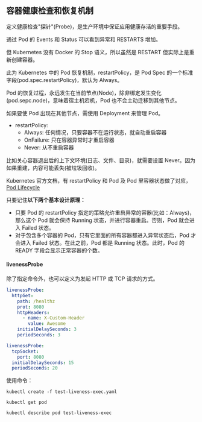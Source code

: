 ## 容器健康检查和恢复机制

定义健康检查"探针"(Probe)，是生产环境中保证应用健康存活的重要手段。

通过 Pod 的 Events 和 Status 可以看到异常和 RESTARTS 增加。

但 Kubernetes 没有 Docker 的 Stop 语义，所以虽然是 RESTART 但实际上是重新创建容器。

此为 Kubernetes 中的 Pod 恢复机制，restartPolicy，是 Pod Spec 的一个标准字段(pod.spec.restartPolicy)，默认为 Always。

Pod 的恢复过程，永远发生在当前节点(Node)，除非绑定发生变化(pod.sepc.node)，意味着宿主机宕机，Pod 也不会主动迁移到其他节点。

如果要使 Pod 出现在其他节点，需使用 Deployment 来管理 Pod。

- restartPolicy:
    - Always: 任何情况，只要容器不在运行状态，就自动重启容器
    - OnFailure: 只在容器异常时才重启容器
    - Never: 从不重启容器

比如关心容器退出后的上下文环境(日志、文件、目录)，就需要设置 Never。因为如果重建，内容可能丢失(被垃圾回收)。

Kubernetes 官方文档，有 restartPolicy 和 Pod 及 Pod
里容器状态做了对应，[Pod Lifecycle](https://kubernetes.io/docs/concepts/workloads/pods/pod-lifecycle/#example-states)

只要记住**以下两个基本设计原理：**

- 只要 Pod 的 restartPolicy 指定的策略允许重启异常的容器(比如：Always)，那么这个 Pod 就会保持 Running 状态，并进行容器重启。否则，Pod 就会进入 Failed 状态。
- 对于包含多个容器的 Pod，只有它里面的所有容器都进入异常状态后，Pod 才会进入 Failed 状态。在此之前，Pod 都是 Running 状态。此时，Pod 的 READY 字段会显示正常容器的个数。

#### livenessProbe

除了指定命令外，也可以定义为发起 HTTP 或 TCP 请求的方式。

```yaml
livenessProbe:
  httpGet:
    path: /healthz
    prot: 8080
    httpHeaders:
      - name: X-Custom-Header
        value: Awesome
    initialDelaySeconds: 3
    periodSeconds: 3
```

```yaml
livenessProbe:
  tcpSocket:
    port: 8080
  initialDelaySeconds: 15
  periodSeconds: 20
```

使用命令：

```shell
kubectl create -f test-liveness-exec.yaml

kubectl get pod

kubectl describe pod test-liveness-exec
```